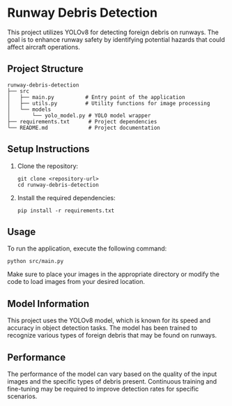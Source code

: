 # Runway Debris Detection

This project utilizes YOLOv8 for detecting foreign debris on runways. The goal is to enhance runway safety by identifying potential hazards that could affect aircraft operations.

## Project Structure

```
runway-debris-detection
├── src
│   ├── main.py          # Entry point of the application
│   ├── utils.py         # Utility functions for image processing
│   └── models
│       └── yolo_model.py # YOLO model wrapper
├── requirements.txt      # Project dependencies
└── README.md             # Project documentation
```

## Setup Instructions

1. Clone the repository:
   ```
   git clone <repository-url>
   cd runway-debris-detection
   ```

2. Install the required dependencies:
   ```
   pip install -r requirements.txt
   ```

## Usage

To run the application, execute the following command:
```
python src/main.py
```

Make sure to place your images in the appropriate directory or modify the code to load images from your desired location.

## Model Information

This project uses the YOLOv8 model, which is known for its speed and accuracy in object detection tasks. The model has been trained to recognize various types of foreign debris that may be found on runways.

## Performance

The performance of the model can vary based on the quality of the input images and the specific types of debris present. Continuous training and fine-tuning may be required to improve detection rates for specific scenarios.
